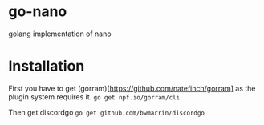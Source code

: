 # go-nano
golang implementation of nano

# Installation
First you have to get (gorram)[https://github.com/natefinch/gorram] as the plugin system requires it.
`go get npf.io/gorram/cli`

Then get discordgo 
`go get github.com/bwmarrin/discordgo`
